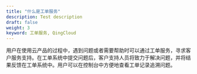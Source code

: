 ```yaml
---
title: "什么是工单服务"
description: Test description
draft: false
weight: 3
keyword: 工单服务, QingCloud
---
```




用户在使用云产品的过程中，遇到问题或者需要帮助时可以通过工单服务，寻求客户服务支持。在工单系统中提交问题后，客户支持人员将致力于解决问题，并将结果反馈在工单系统中。用户可以在控制台中方便地查看工单记录追溯问题。


